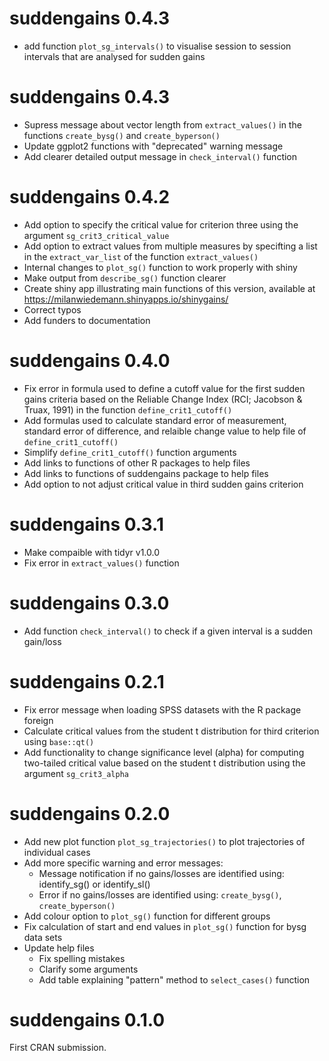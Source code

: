 # suddengains 0.4.3
- add function `plot_sg_intervals()` to visualise session to session intervals that are analysed for sudden gains 


# suddengains 0.4.3
- Supress message about vector length from `extract_values()` in the functions `create_bysg()` and `create_byperson()`
- Update ggplot2 functions with "deprecated" warning message 
- Add clearer detailed output message in `check_interval()` function

# suddengains 0.4.2

- Add option to specify the critical value for criterion three using the argument `sg_crit3_critical_value`
- Add option to extract values from multiple measures by specifting a list in the `extract_var_list` of the function `extract_values()`
- Internal changes to `plot_sg()` function to work properly with shiny
- Make output from `describe_sg()` function clearer
- Create shiny app illustrating main functions of this version, available at https://milanwiedemann.shinyapps.io/shinygains/
- Correct typos
- Add funders to documentation

# suddengains 0.4.0

- Fix error in formula used to define a cutoff value for the first sudden gains criteria based on the Reliable Change Index (RCI; Jacobson & Truax, 1991) in the function `define_crit1_cutoff()`
- Add formulas used to calculate standard error of measurement, standard error of difference, and relaible change value to help file of `define_crit1_cutoff()`
- Simplify `define_crit1_cutoff()` function arguments 
- Add links to functions of other R packages to help files
- Add links to functions of suddengains package to help files
- Add option to not adjust critical value in third sudden gains criterion

# suddengains 0.3.1

- Make compaible with tidyr v1.0.0
- Fix error in `extract_values()` function

# suddengains 0.3.0

- Add function `check_interval()` to check if a given interval is a sudden gain/loss

# suddengains 0.2.1

- Fix error message when loading SPSS datasets with the R package foreign 
- Calculate critical values from the student t distribution for third criterion using `base::qt()`
- Add functionality to change significance level (alpha) for computing two-tailed critical value based on the student t distribution using the argument `sg_crit3_alpha`

# suddengains 0.2.0

- Add new plot function `plot_sg_trajectories()` to plot trajectories of individual cases
- Add more specific warning and error messages:
  - Message notification if no gains/losses are identified using: identify_sg() or identify_sl()
  - Error if no gains/losses are identified using: `create_bysg()`, `create_byperson()`
- Add colour option to `plot_sg()` function for different groups
- Fix calculation of start and end values in `plot_sg()` function for bysg data sets
- Update help files
  - Fix spelling mistakes
  - Clarify some arguments
  - Add table explaining "pattern" method to `select_cases()` function

# suddengains 0.1.0

First CRAN submission.
